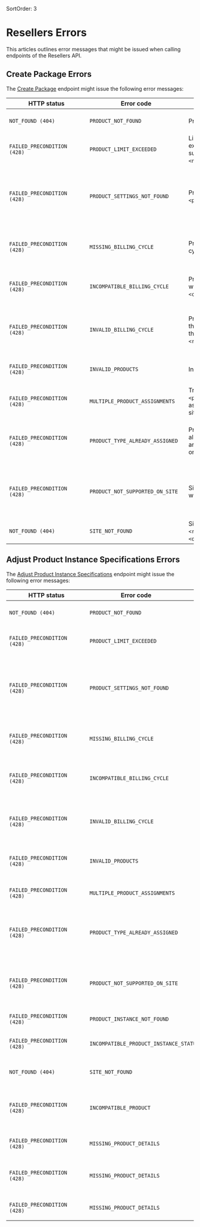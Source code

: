 SortOrder: 3
# Resellers Errors


This articles outlines error messages that might be issued when calling 
endpoints of the Resellers API.


## Create Package Errors


The [Create Package](https://dev.wix.com/api/rest/account-level-apis/resellers/packages/create-package-v2) endpoint might issue the following error messages:

| <div style="width:200px">HTTP status</div> | <div style="width:250px">Error code</div>                                 | <div style="width:280px">Error message </div>                                                                                                                   | <div style="width:300px">Troubleshooting </div>                                                                                                                                                                                                                         |
|--------------------------------------------|---------------------------------------------------------------------------|-----------------------------------------------------------------------------------------------------------------------------------------------------------------|-------------------------------------------------------------------------------------------------------------------------------------------------------------------------------------------------------------------------------------------------------------------------|
| `NOT_FOUND (404)` | `PRODUCT_NOT_FOUND` | Product id not found in catalog. | Make sure that the product ID is correct. You can contact the [Wix B2B sales](mailto:bizdev@wix.com) for a list of product IDs. |
| `FAILED_PRECONDITION (428)` | `PRODUCT_LIMIT_EXCEEDED` | Limit for product `<productId>` exceeded, number of current subscriptions `<numberOfCurrentSubscriptions>`. | Each product instance can only be assigned in a limited number of subscriptions. You can contact the [Wix B2B sales](mailto:bizdev@wix.com) for more information. |
| `FAILED_PRECONDITION (428)` | `PRODUCT_SETTINGS_NOT_FOUND` | Product doesn't have any settings `<productId>`. | Each product must have settings defining how it can be canceled and when customers are notified. A product can't be assigned to a package if these settings are missing. Currently, only Wix can define these settings. Contact the [Wix B2B sales](mailto:bizdev@wix.com) to make sure that the product has been defined properly. |
| `FAILED_PRECONDITION (428)` | `MISSING_BILLING_CYCLE` | Product `<productId>` must receive a cycle upon creating. | Missing information about which billing cycle to use for the product. Make sure to specify a billing cycle in the request if the product has more than a single supported cycle. |
| `FAILED_PRECONDITION (428)` | `INCOMPATIBLE_BILLING_CYCLE` | Product `<productId>` cannot be used with cycle: `<cycle>`, it is not one of `<cycles>`. | The specified billing cycle isn't supported for the product. Make sure to provide a supported billing cycle for each product. Contact the [Wix B2B sales](mailto:bizdev@wix.com) for more information. |
| `FAILED_PRECONDITION (428)` | `INVALID_BILLING_CYCLE` | Product `<productId>` is allowed for those cycles: `<settingsCycles>` and the request had this contract details: `<requestedContractDetails>`. | The specified billing cycle isn't supported for any product. Make sure to provide a supported billing cycle. Contact the [Wix B2B sales](mailto:bizdev@wix.com) for more information about the supported billing cycles. |
| `FAILED_PRECONDITION (428)` | `INVALID_PRODUCTS` | Invalid products: `<productIds>`. | Some of the specified product IDs aren't supported. Contact the [Wix B2B sales](mailto:bizdev@wix.com) for more information about available products. |
| `FAILED_PRECONDITION (428)` | `MULTIPLE_PRODUCT_ASSIGNMENTS` | Trying to assign products: `<productIds>` that cannot be assigned simultaneously to the same site `<metaSiteId>`. | You can't assign a product more than once per request. Make sure to assign each product only once. |
| `FAILED_PRECONDITION (428)` | `PRODUCT_TYPE_ALREADY_ASSIGNED` | Product type: `<productTypeId>` is allowed only as one instance per site and site `<metasiteId>` already has one product of that type. | Make sure that you don't assign a product to a site that already has another product of the same type. Contact the [Wix B2B sales](mailto:bizdev@wix.com) for more information about product types and the products they include. |
| `FAILED_PRECONDITION (428)` | `PRODUCT_NOT_SUPPORTED_ON_SITE` | Site `<metasiteId>` is not compatible with product `<productId>`. | Some products can't be assigned to the specified site. Check that each site has the required Premium plan, when trying to assign a product to it. Contact the [Wix B2B sales](mailto:bizdev@wix.com) for more information about whih plans are required for each products.  |
| `NOT_FOUND (404)` | `SITE_NOT_FOUND` | Site `<metaSiteId>` is not owned by `<requestingAccountId>`, but by `<ownerAccountId>`. | Check that the site exists and that it belongs to the source account. |



## Adjust Product Instance Specifications Errors


The [Adjust Product Instance Specifications](https://dev.wix.com/api/rest/account-level-apis/resellers/product-instances/adjust-product-instance-specifications) endpoint might issue the following error messages:

| <div style="width:200px">HTTP status</div> | <div style="width:250px">Error code</div>                                 | <div style="width:280px">Error message </div>                                                                                                                   | <div style="width:300px">Troubleshooting </div>                                                                                                                                                                                                                         |
|--------------------------------------------|---------------------------------------------------------------------------|-----------------------------------------------------------------------------------------------------------------------------------------------------------------|-------------------------------------------------------------------------------------------------------------------------------------------------------------------------------------------------------------------------------------------------------------------------|
| `NOT_FOUND (404)` | `PRODUCT_NOT_FOUND` | Product id not found in catalog. | Make sure that the product ID is correct. You can contact the [Wix B2B sales](mailto:bizdev@wix.com) for a list of product IDs. |
| `FAILED_PRECONDITION (428)` | `PRODUCT_LIMIT_EXCEEDED` | Limit for product `<productId>` exceeded, number of current subscriptions `<numberOfCurrentSubscriptions>`. | Each product instance can only be assigned in a limited number of subscriptions. You can contact the [Wix B2B sales](mailto:bizdev@wix.com) for more information. |
| `FAILED_PRECONDITION (428)` | `PRODUCT_SETTINGS_NOT_FOUND` | Product doesn't have any settings `<productId>`. | Each product must have settings defining how it can be canceled and when customers are notified. A product can't be assigned to a package if these settings are missing. Currently, only Wix can define these settings. Contact the [Wix B2B sales](mailto:bizdev@wix.com) to make sure that the product has been defined properly. |
| `FAILED_PRECONDITION (428)` | `MISSING_BILLING_CYCLE` | Product `<productId>` must receive a cycle upon creating. | Missing information about which billing cycle to use for the product. Make sure to specify a billing cycle in the request if the product has more than a single supported cycle. |
| `FAILED_PRECONDITION (428)` | `INCOMPATIBLE_BILLING_CYCLE` | Product `<productId>` cannot be used with cycle: `<cycle>`, it is not one of `<cycles>`. | The specified billing cycle isn't supported for the product. Make sure to provide a supported billing cycle for each product. Contact the [Wix B2B sales](mailto:bizdev@wix.com) for more information. |
| `FAILED_PRECONDITION (428)` | `INVALID_BILLING_CYCLE` | Product `<productId>` is allowed for those cycles: `<settingsCycles>` and the request had this contract details: `<requestedContractDetails>`. | The specified billing cycle isn't supported for any product. Make sure to provide a supported billing cycle. Contact the [Wix B2B sales](mailto:bizdev@wix.com) for more information about the supported billing cycles. |
| `FAILED_PRECONDITION (428)` | `INVALID_PRODUCTS` | Invalid products: `<productIds>`. | Some of the specified product IDs aren't supported. Contact the [Wix B2B sales](mailto:bizdev@wix.com) for more information about available products. |
| `FAILED_PRECONDITION (428)` | `MULTIPLE_PRODUCT_ASSIGNMENTS` | Trying to assign products: `<productIds>` that cannot be assigned simultaneously to the same site `<metaSiteId>`. | You can't assign a product more than once per request. Make sure to assign each product only once. |
| `FAILED_PRECONDITION (428)` | `PRODUCT_TYPE_ALREADY_ASSIGNED` | Product type: `<productTypeId>` is allowed only as one instance per site and site `<metasiteId>` already has one product of that type. | Make sure that you don't assign a product to a site that already has another product of the same type. Contact the [Wix B2B sales](mailto:bizdev@wix.com) for more information about product types and the products they include. |
| `FAILED_PRECONDITION (428)` | `PRODUCT_NOT_SUPPORTED_ON_SITE` | Site `<metasiteId>` is not compatible with product `<productId>`. | Some products can't be assigned to the specified site. Check that each site has the required Premium plan, when trying to assign a product to it. Contact the [Wix B2B sales](mailto:bizdev@wix.com) for more information about whih plans are required for each products.  |
| `FAILED_PRECONDITION (428)` | `PRODUCT_INSTANCE_NOT_FOUND` | Product instance with id `<instanceId>` was not found. | Make sure that the product instance ID is correct. |
| `FAILED_PRECONDITION (428)` | `INCOMPATIBLE_PRODUCT_INSTANCE_STATUS` | Product instance with id `<instanceId>` is with incompatible status `<status>`. | The product instance can't be updated, because its current status doesn't allow the update. Contact the [Wix B2B sales](mailto:bizdev@wix.com) for more information. |
| `NOT_FOUND (404)` | `SITE_NOT_FOUND` | Site `<metaSiteId>` is not owned by `<requestingAccountId>`, but by `<ownerAccountId>`. | Check that the site exists and that it belongs to the source account. |
| `FAILED_PRECONDITION (428)` | `INCOMPATIBLE_PRODUCT` | Cannot change asset from product of type `<existingProductType>` with id `<existingProductId>` to product with id: `<targetProductId>`. | You can only replace a product instance with a product belonging to the same type. Contact the [Wix B2B sales](mailto:bizdev@wix.com) for more information about product types and the products they include. |
| `FAILED_PRECONDITION (428)` | `MISSING_PRODUCT_DETAILS` | You haven't provided `cycleDuration`. The field is required for`RECURRING` billing types. | You can only adjust product instances with `RECURRING` billing cycles when you specify the new `cycleDuration`. |
| `FAILED_PRECONDITION (428)` | `MISSING_PRODUCT_DETAILS` | You haven't provided `catalogProductId`. | You can only replace a product instance with a different product when you specify the new `catalogProductId`. Contact the [Wix B2B sales](mailto:bizdev@wix.com) for more information about available products. |
| `FAILED_PRECONDITION (428)` | `MISSING_PRODUCT_DETAILS` | You haven't provided `billingInfo`. | You can only adjust a product instance's billing cycle when you specify the new `billingInfo`. |